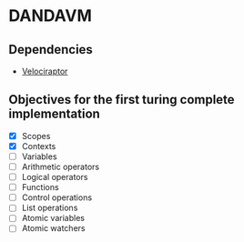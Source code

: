 
# DANDAVM

## Dependencies

- [Velociraptor]("https://velociraptor.run/")

## Objectives for the first turing complete implementation

- [x] Scopes
- [x] Contexts
- [ ] Variables
- [ ] Arithmetic operators
- [ ] Logical operators
- [ ] Functions
- [ ] Control operations
- [ ] List operations
- [ ] Atomic variables
- [ ] Atomic watchers
